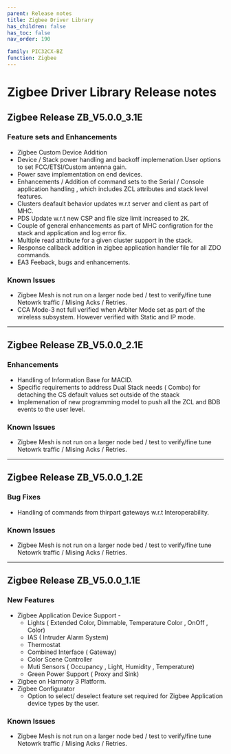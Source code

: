 ```yaml
---
parent: Release notes
title: Zigbee Driver Library
has_children: false
has_toc: false
nav_order: 190

family: PIC32CX-BZ
function: Zigbee
---
```


# Zigbee Driver Library Release notes

## Zigbee Release ZB_V5.0.0_3.1E

### Feature sets and Enhancements
+ Zigbee Custom Device Addition
+ Device / Stack power handling and backoff implemenation.User options to set FCC/ETSI/Custom antenna gain.
+ Power save implementation on end devices.
+ Enhancements / Addition of command sets to the Serial / Console application handling , which includes ZCL attributes and stack level features.
+ Clusters deafault behavior updates w.r.t server and client as part of MHC. 
+ PDS Update w.r.t new CSP and file size limit increased to 2K.
+ Couple of general enhancements as part of MHC configration for the stack and application and log error fix.
+ Multiple read attribute for a given cluster support in the stack.
+ Response callback addition in zigbee application handler file for all ZDO commands.
+ EA3 Feeback, bugs and enhancements.

### Known Issues
+ Zigbee Mesh is not run on a larger node bed / test to verify/fine tune  Netowrk traffic / Mising Acks / Retries.
+ CCA Mode-3 not full verified when Arbiter Mode set as part of the wireless subsystem. However verified with Static and IP mode.

**********************************

## Zigbee Release ZB_V5.0.0_2.1E
### Enhancements
+ Handling of Information Base for MACID.
+ Specific requirements to address Dual Stack needs ( Combo) for detaching the CS default values set outside of the staack
+ Implemenation of new programming model to push all the ZCL and BDB events to the user level.

### Known Issues
+ Zigbee Mesh is not run on a larger node bed / test to verify/fine tune  Netowrk traffic / Mising Acks / Retries.

**********************************

## Zigbee Release ZB_V5.0.0_1.2E
### Bug Fixes
+ Handling of commands from thirpart gateways w.r.t Interoperability.

### Known Issues
+ Zigbee Mesh is not run on a larger node bed / test to verify/fine tune  Netowrk traffic / Mising Acks / Retries.

**********************************

## Zigbee Release ZB_V5.0.0_1.1E

### New Features
+ Zigbee Application Device Support - 
  + Lights ( Extended Color, Dimmable, Temperature Color , OnOff , Color)
  + IAS ( Intruder Alarm System)
  + Thermostat
  + Combined Interface ( Gateway)
  + Color Scene Controller
  + Muti Sensors ( Occupancy , Light, Humidity , Temperature)
  + Green Power Support ( Proxy and Sink)
+ Zigbee on Harmony 3 Platform.
+ Zigbee Configurator
  + Option to select/ deselect feature set required for Zigbee Application device types by the user.

### Known Issues
+ Zigbee Mesh is not run on a larger node bed / test to verify/fine tune  Netowrk traffic / Mising Acks / Retries.
 

